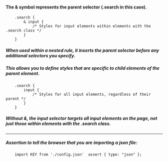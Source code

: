 #### The & symbol represents the parent selector (.search in this case).

        .search {
            & input {
                /* Styles for input elements within elements with the .search class */
            }
        }

##### When used within a nested rule, it inserts the parent selector before any additional selectors you specify.

##### This allows you to define styles that are specific to child elements of the parent element.

        .search {
            input {
                /* Styles for all input elements, regardless of their parent */
            }
        }

##### Without &, the input selector targets all input elements on the page, not just those within elements with the .search class.

----

##### Assertion to tell the browser that you are importing a *json* file:

        import KEY from './config.json'  assert { type: "json" };